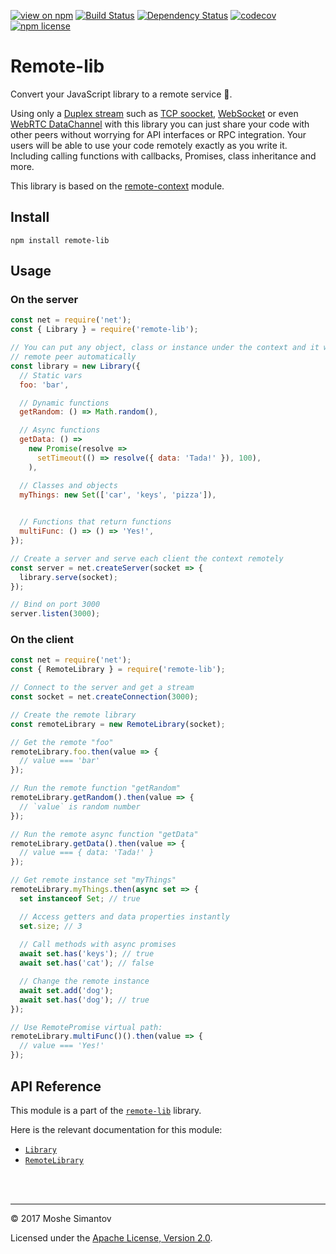[![view on npm](http://img.shields.io/npm/v/remote-lib.svg)](https://www.npmjs.org/package/remote-lib)
[![Build Status](https://travis-ci.org/remotelib/remote-lib.svg?branch=master)](https://travis-ci.org/remotelib/remote-lib)
[![Dependency Status](https://david-dm.org/remotelib/remote-lib.svg?path=packages/remote-lib)](https://david-dm.org/remotelib/remote-lib?path=packages/remote-lib)
[![codecov](https://codecov.io/gh/remotelib/remote-lib/branch/master/graph/badge.svg)](https://codecov.io/gh/remotelib/remote-lib)
[![npm license](https://img.shields.io/npm/l/remote-lib.svg)](LICENSE)

# Remote-lib
Convert your JavaScript library to a remote service 💫.

Using only a [Duplex stream](https://nodejs.org/api/stream.html#stream_class_stream_duplex) such as 
[TCP soocket](https://nodejs.org/api/net.html#net_net_createconnection_options_connectlistener), 
[WebSocket](https://www.npmj.com/package/websocket-stream) or even 
[WebRTC DataChannel](https://www.npmjs.com/package/simple-peer) with this library you can just share
your code with other peers without worrying for API interfaces or RPC integration. Your users 
will be able to use your code remotely exactly as you write it. Including calling functions with 
callbacks, Promises, class inheritance and more.

This library is based on the [remote-context](https://www.npmjs.org/package/remote-context) module.

## Install
```
npm install remote-lib
```

## Usage
### On the server
```js
const net = require('net');
const { Library } = require('remote-lib');

// You can put any object, class or instance under the context and it will be proxied to the
// remote peer automatically
const library = new Library({
  // Static vars
  foo: 'bar',

  // Dynamic functions
  getRandom: () => Math.random(),

  // Async functions
  getData: () =>
    new Promise(resolve =>
      setTimeout(() => resolve({ data: 'Tada!' }), 100),
    ),

  // Classes and objects
  myThings: new Set(['car', 'keys', 'pizza']),
  

  // Functions that return functions
  multiFunc: () => () => 'Yes!',
});

// Create a server and serve each client the context remotely
const server = net.createServer(socket => {
  library.serve(socket);
});

// Bind on port 3000
server.listen(3000);
```

### On the client
```js
const net = require('net');
const { RemoteLibrary } = require('remote-lib');

// Connect to the server and get a stream
const socket = net.createConnection(3000);

// Create the remote library
const remoteLibrary = new RemoteLibrary(socket);

// Get the remote "foo"
remoteLibrary.foo.then(value => {
  // value === 'bar'
});

// Run the remote function "getRandom"
remoteLibrary.getRandom().then(value => {
  // `value` is random number
});

// Run the remote async function "getData"
remoteLibrary.getData().then(value => {
  // value === { data: 'Tada!' }
});

// Get remote instance set "myThings"
remoteLibrary.myThings.then(async set => {
  set instanceof Set; // true

  // Access getters and data properties instantly
  set.size; // 3
  
  // Call methods with async promises
  await set.has('keys'); // true
  await set.has('cat'); // false

  // Change the remote instance
  await set.add('dog');
  await set.has('dog'); // true
});

// Use RemotePromise virtual path:
remoteLibrary.multiFunc()().then(value => {
  // value === 'Yes!'
});
```


## API Reference

This module is a part of the [`remote-lib`](http://www.remotelib.com) library.

Here is the relevant documentation for this module:

- [`Library`](http://www.remotelib.com/class/packages/remote-lib/src/Library.js~Library.html)
- [`RemoteLibrary`](http://www.remotelib.com/class/packages/remote-lib/src/RemoteLibrary.js~RemoteLibrary.html)


<br />
<br />

* * *

&copy; 2017 Moshe Simantov

Licensed under the [Apache License, Version 2.0](LICENSE).
